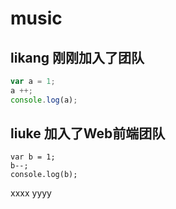 ﻿# music

## likang 刚刚加入了团队
```Javascript
var a = 1;
a ++;
console.log(a);
```

## liuke 加入了Web前端团队
```
var b = 1;
b--;
console.log(b);
```

xxxx
yyyy